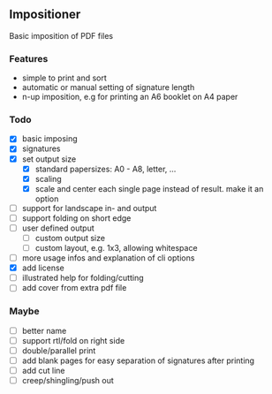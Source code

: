 ## Impositioner

Basic imposition of PDF files

### Features

- simple to print and sort
- automatic or manual setting of signature length
- n-up imposition, e.g for printing an A6 booklet on A4 paper

### Todo

- [x] basic imposing
- [x] signatures
- [x] set output size
  - [x] standard papersizes: A0 - A8, letter, ...
  - [x] scaling
  - [x] scale and center each single page instead of result. make it an option
- [ ] support for landscape in- and output
- [ ] support folding on short edge
- [ ] user defined output
  - [ ] custom output size
  - [ ] custom layout, e.g. 1x3, allowing whitespace
- [ ] more usage infos and explanation of cli options
- [x] add license
- [ ] illustrated help for folding/cutting
- [ ] add cover from extra pdf file

### Maybe

- [ ] better name
- [ ] support rtl/fold on right side
- [ ] double/parallel print
- [ ] add blank pages for easy separation of signatures after printing
- [ ] add cut line
- [ ] creep/shingling/push out
